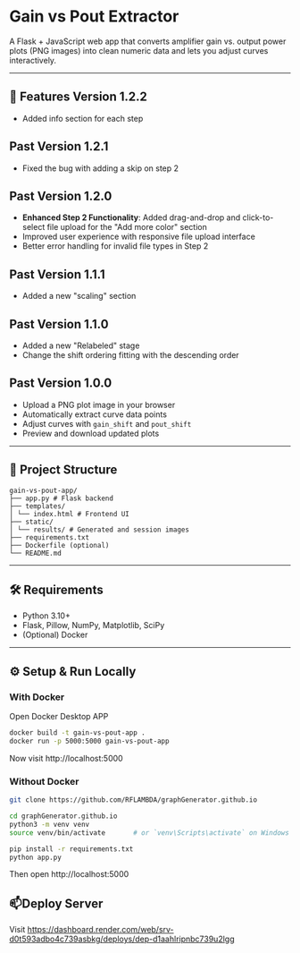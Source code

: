 # Gain vs Pout Extractor

A Flask + JavaScript web app that converts amplifier gain vs. output power plots (PNG images) into clean numeric data and lets you adjust curves interactively.

---
## 🚀 Features Version 1.2.2
    
- Added info section for each step

## Past Version 1.2.1
    
- Fixed the bug with adding a skip on step 2

## Past Version 1.2.0
    
- **Enhanced Step 2 Functionality**: Added drag-and-drop and click-to-select file upload for the "Add more color" section
- Improved user experience with responsive file upload interface
- Better error handling for invalid file types in Step 2

## Past Version 1.1.1
    
- Added a new "scaling" section

## Past Version 1.1.0
    
- Added a new "Relabeled" stage
- Change the shift ordering fitting with the descending order

## Past Version 1.0.0
    
- Upload a PNG plot image in your browser  
- Automatically extract curve data points  
- Adjust curves with `gain_shift` and `pout_shift`  
- Preview and download updated plots

---

## 📁 Project Structure

```
gain-vs-pout-app/
├── app.py # Flask backend
├── templates/
│ └── index.html # Frontend UI
├── static/
│ └── results/ # Generated and session images
├── requirements.txt
├── Dockerfile (optional)
└── README.md
```

---

## 🛠️ Requirements

- Python 3.10+
- Flask, Pillow, NumPy, Matplotlib, SciPy
- (Optional) Docker

---

## ⚙️ Setup & Run Locally

### With Docker

Open Docker Desktop APP
```bash
docker build -t gain-vs-pout-app .
docker run -p 5000:5000 gain-vs-pout-app
```

Now visit http://localhost:5000

### Without Docker

```bash
git clone https://github.com/RFLAMBDA/graphGenerator.github.io

cd graphGenerator.github.io
python3 -m venv venv
source venv/bin/activate       # or `venv\Scripts\activate` on Windows

pip install -r requirements.txt
python app.py
```

Then open http://localhost:5000

## 📫Deploy Server

Visit https://dashboard.render.com/web/srv-d0t593adbo4c739asbkg/deploys/dep-d1aahlripnbc739u2lgg
